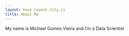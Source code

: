 ```yaml
---
layout: base-layout.11ty.js
title: About Me
---
```

My name is Michael Gomes Vieira and I'm a Data Scientist